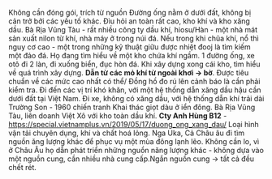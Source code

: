 Không cần đóng gói, trích từ nguồn
Đường ống nằm ở dưới đất, không bị cản trở bởi các yếu tố khác.
Đìu hỏi an toàn rất cao, kho khí và kho xăng dầu. Bà Rịa Vũng Tàu - rất nhiều công ty dầu khí, hiosu/Hàn - một nhà mát sản xuất nilon từ khí, nhà máy ở trong núi đá.
Nếu trong khi chũa khí, nổ thì nguy cơ cao - một trong những kỹ thuật giữu được nhiệt đooj là tìm kiếm một đảo đá. Họ đang tìm hiểu về một kho chứa khí ngầm.
1 đường ống, xe otô đi 2 làn, đi xuống biển, đục hòn đá. Khi xây dựng xong cái kho, tìm hiểu về quá trình xây dựng.
**Dẫn từ các mỏ khí từ ngoài khơi -> bờ**. Được tiêu chuẩn về các mức cao nhất có thể/
Đồng hồ đo rú lên cảnh báo là cần phải kiểm tra.
Đi đến các vị trí khó khăn, với một hệ thống dẫn xăng dầu hậu cần dưới đất tại Việt Nam. Đi xe, không có xăng dầu, với hệ thống dẫn khí trải dài Trường Son - 1960 chiến tranh
Khai thác giọt dàu ở iển đông.
Bà Rịa Vũng Tàu, liên doanh Việt Xô với kho toàn dầu khí.
**Cty Anh Hùng B12** - https://special.vietnamplus.vn/2019/05/17/duong_ong_xang_dau/
Loại hình vận tải chuyên dụng, khí và chất hoá lỏng.
Nga Uka, Cả Châu âu đi tìm nguồn ăng lượng khác để phục vụ một mùa đông lạnh lẽo. Không cần lo, vì ở Châu Âu họ dẫn phát triển những nguồn năng lượng khác - không dựa vào một nguồn cung, cần nhiều nhà cung cấp.Ngắn nguồn cung -> tất cả đều chết rét. 



